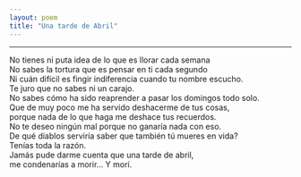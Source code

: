 ```yaml
---
layout: poem
title: "Una tarde de Abril"
---
```


-----

No tienes ni puta idea de lo que es llorar cada semana<br>
No sabes la tortura que es pensar en ti cada segundo<br>
Ni cuán difícil es fingir indiferencia cuando tu nombre escucho.<br>
Te juro que no sabes ni un carajo.<br>
No sabes cómo ha sido reaprender a pasar los domingos todo solo.<br>
Que de muy poco me ha servido deshacerme de tus cosas,<br>
porque nada de lo que haga me deshace tus recuerdos.<br>
No te deseo ningún mal porque no ganaría nada con eso.<br>
De qué diablos serviría saber que también tú mueres en vida?<br>
Tenías toda la razón.<br>
Jamás pude darme cuenta que una tarde de abril,<br>
me condenarías a morir... Y morí.<br>
